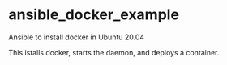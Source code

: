 # ansible_docker_example
Ansible to install docker in Ubuntu 20.04

This istalls docker, starts the daemon, and deploys a container.
